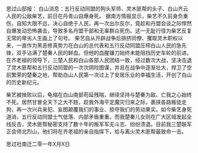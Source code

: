 
思过山邸报：
白山消息：五行反动同盟的狗头军师、灵木匪帮的头子、白山齐云人民的公敌柴艺，前日在丹青山自爆身死。
据南方情报显示，柴艺不久前身负重伤，自知大限不远，决心自绝于人民，再一次出尔反尔，竟趁和丹盟会谈之际悍然自爆发动恐怖袭击，导致多名丹盟干部和无辜群众死伤。这一无耻行径为柴艺反复无常的卑劣人生画上了句号。
柴艺自从开辟战争后排挤同僚、攫取灵木职权以来，一直作为黑恶修真势力在白山的总代表和五行反动同盟压榨白山人民的急先锋，双手沾满了楚秦人民的鲜血。但他的血腥镰刀始终未能阻挡历史车轮的前进。在齐老祖的领导下，三楚人民和白山各部人民团结一致，经过数次大战，坚决击退了灵木匪帮和五行反动同盟的一次次阴险图谋，并且在战争中逐渐壮大，捍卫了空前繁荣的楚秦之地，帮助白山人民第一次过上了安居乐业的幸福生活，开创了白山的历史新纪元。

柴艺被挫败以后，龟缩在白山南部苟延残喘，继续坚持与楚秦为敌、亡我之心始终不死。居然甘冒全天下之大不韪，趁我外海平定魔灾归来之际，裹挟各路叛徒走狗，再一次兴兵来犯、妄图颠覆我们的事业、掠夺我们的劳动果实。如今柴艺身死道消，五行反动同盟士气低落、内部矛盾重重。而我楚秦儿女则在广大区域发起全线反击，灵木匪帮秘密支持了数十年的叛军军无斗志、纷纷溃退。目前我三楚联军正会师北烈山，他们将在齐老祖的亲自指挥下，给与离火灵木匪帮最致命一击。

思过社南迁二零一年X月X日